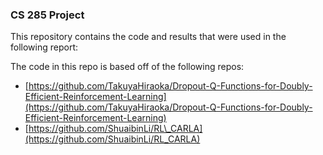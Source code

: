 ### CS 285 Project

This repository contains the code and results that were used in the following report:

The code in this repo is based off of the following repos:

- [https://github.com/TakuyaHiraoka/Dropout-Q-Functions-for-Doubly-Efficient-Reinforcement-Learning](https://github.com/TakuyaHiraoka/Dropout-Q-Functions-for-Doubly-Efficient-Reinforcement-Learning)
- [https://github.com/ShuaibinLi/RL\_CARLA](https://github.com/ShuaibinLi/RL_CARLA)
